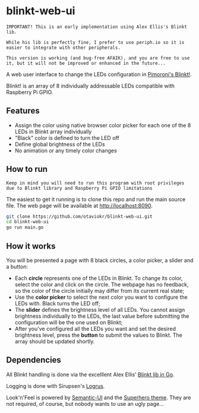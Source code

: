 # blinkt-web-ui

```
IMPORTANT! This is an early implementation using Alex Ellis's Blinkt lib.

While his lib is perfectly fine, I prefer to use periph.io so it is easier to integrate with other peripherals.

This version is working (and bug-free AFAIK), and you are free to use it, but it will not be improved or enhanced in the future...
```

A web user interface to change the LEDs configuration in [Pimoroni's Blinkt!](https://shop.pimoroni.com/products/blinkt).

Blinkt! is an array of 8 individually addressable LEDs compatible with Raspberry Pi GPIO.

## Features

- Assign the color using native browser color picker for each one of the 8 LEDs in Blinkt array individually
- "Black" color is defined to turn the LED off
- Define global brightness of the LEDs
- No animation or any timely color changes

## How to run

`Keep in mind you will need to run this program with root privileges due to Blinkt library and Raspberry Pi GPIO limitations`

The easiest to get it running is to clone this repo and run the main source file. The web page will be available at [http://localhost:8090](http://localhost:8090).

```bash
git clone https://github.com/otaviokr/blinkt-web-ui.git
cd blinkt-web-ui
go run main.go
```

## How it works

You will be presented a page with 8 black circles, a color picker, a slider and a button:
- Each **circle** represents one of the LEDs in Blinkt. To change its color, select the color and click on the circle. The webpage has no feedback, so the color of the circle initially may differ from its current real state;
- Use the **color picker** to select the next color you want to configure the LEDs with. Black turns the LED off;
- The **slider** defines the brightness level of all LEDs. You cannot assign brightness individually to the LEDs, the last value before submitting the configuration will be the one used on Blinkt;
- After you've configured all the LEDs you want and set the desired brightness level, press the **button** to submit the values to Blinkt. The array should be updated shortly.

## Dependencies

All Blinkt handling is done via the excelllent Alex Ellis' [Blinkt lib in Go](https://github.com/alexellis/blinkt_go).

Logging is done with Sirupsen's [Logrus](https://github.com/sirupsen/logrus).

Look'n'Feel is powered by [Semantic-UI](https://semantic-ui.com/) and the [Superhero theme](https://github.com/semantic-ui-forest/forest-themes/blob/master/dist/bootswatch/v3/semantic.superhero.min.css). They are not required, of course, but nobody wants to use an ugly page...
